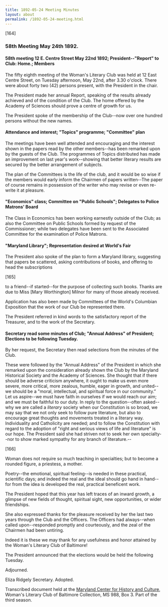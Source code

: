 ```yaml
---
title: 1892-05-24 Meeting Minutes
layout: about
permalink: /1892-05-24-meeting.html
---
```

[164]

### 58th Meeting May 24th 1892.

#### 58th meeting 12 E. Centre Street May 22nd 1892; President--"Report" to Club: Home.; Members

The fifty eighth meeting of the Woman's Literary Club was held at 12 East Centre Street, on Tuesday afternoon, May 22nd, after 3.30 o'clock. There were about forty two (42) persons present, with the President in the chair.

The President made her annual Report, speaking of the results already achieved and of the condition of the Club. The home offered by the Academy of Sciences should prove a centre of growth for us.

The President spoke of the membership of the Club--now over one hundred persons without the new names.

#### Attendance and interest; "Topics" programme; "Committee" plan

The meetings have been well attended and encouraging and the interest shown in the papers read by the other members--has been remarked upon by the guests of the Club. The programmes of Topics distributed has made an improvement on last year's work--showing that better literary results are secured by the better arrangement of subjects.

The plan of the Committees is the life of the club, and it would be so wise if the members would early inform the Chairmen of papers written--The paper of course remains in possession of the writer who may revise or even re-write it at pleasure.

#### "Economics" class; Committee on "Public Schools"; Delegates to Police Matrons' Board

The Class in Economics has been working earnestly outside of the Club; as also the Committee on Public Schools formed by request of the Commissioner; while two delegates have been sent to the Associated Committee for the examination of Police Matrons.

#### "Maryland Library"; Representation desired at World's Fair

The President also spoke of the plan to form a Maryland library, suggesting that papers be scattered, asking contributions of books, and offering to head the subscriptions

[165]

to a friend--if started--for the purpose of collecting such books. Thanks are due to Miss [Mary Worthington] Milnor for many of those already received.

Application has also been made by Committees of the World's Columbian Exposition that the work of our Club be represented there.

The President referred in kind words to the satisfactory report of the Treasurer, and to the work of the Secretary.

#### Secretary read some minutes of Club; "Annual Address" of President; Elections to be following Tuesday.

By her request, the Secretary then read selections from the minutes of the Club.

These were followed by the "Annual Address" of the President in which she remarked upon the consideration already shown the Club by the Maryland Historical Society and the Academy of Sciences. She thought that if there should be adverse criticism anywhere, it ought to make us even more severe, more critical, more zealous, humble, eager in growth, and united--we should be a "moral, intellectual, and spiritual force in our community.” Let us aspire--we must have faith in ourselves if we would reach our aim; and we must be faithful to our duty. In reply to the question--often asked--why we are called a  _literary_  society when our Constitution is so broad, we may say that we not only seek to follow pure literature, but also to encourage great thoughts and movements treated in a literary way. Individuality and Catholicity are needed; and to follow the Constitution with regard to the adoption of "right and serious views of life and literature" is our hope. The President said she had striven not to seek her own specialty--nor to show marked sympathy for any branch of literature.--

[166]

Woman does not require so much teaching in specialties; but to become a rounded figure, a priestess, a mother.

Poetry--the emotional, spiritual feeling--is needed in these practical, scientific days; and indeed the real and the ideal should go hand in hand--for from the idea is developed the real, practical beneficent work.

The President hoped that this year has left traces of an inward growth, a glimpse of new fields of thought, spiritual sight, new opportunities, or wider friendships.

She also expressed thanks for the pleasure received by her the last two years through the Club and the Officers. The Officers had always--when called upon--responded promptly and courteously, and the zeal of the Chairmen had been untiring.

Indeed it is these we may thank for any usefulness and honor attained by the Woman's Literary Club of Baltimore!

The President announced that the elections would be held the following Tuesday.

Adjourned.

Eliza Ridgely
Secretary.
Adopted.

Transcribed document held at the [Maryland Center for History and Culture](http://mdhs.org/), Woman's Literary Club of Baltimore Collection, MS 988, Box 3. Part of the third season.